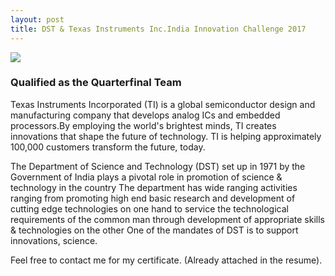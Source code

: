 ```yaml
---
layout: post
title: DST & Texas Instruments Inc.India Innovation Challenge 2017
---
```

![](https://img.shields.io/badge/Documentation-In%20Process-brightgreen.svg)


### Qualified as the Quarterfinal Team

Texas Instruments Incorporated (TI) is a global semiconductor design and manufacturing company that develops analog ICs and embedded 
processors.By employing the world's brightest minds, TI creates innovations that shape the future of technology. TI is helping 
approximately 100,000 customers transform the future, today.

The Department of Science and Technology (DST) set up in 1971 by the Government of India plays a pivotal role in promotion of science 
& technology in the country The department has wide ranging activities ranging from promoting high end basic research and development 
of cutting edge technologies on one hand to service the technological requirements of the common man through development of appropriate 
skills & technologies on the other One of the mandates of DST is to support innovations, science.

Feel free to contact me for my certificate. (Already attached in the resume).
